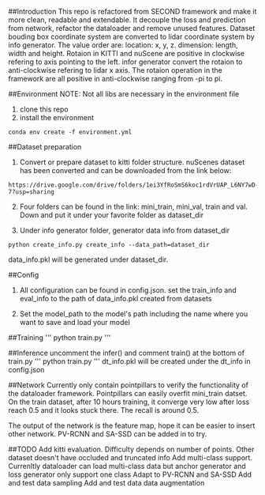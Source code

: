 ##Introduction
This repo is refactored from SECOND framework and make it more clean, readable and extendable. It decouple the loss and prediction from network, refactor the dataloader and remove unused features. Dataset bouding box coordinate system are converted to lidar coordinate system by info generator. The value order are: location: x, y, z. dimension: length, width and height. Rotaion in KITTI and nuScene are positive in clockwise refering to axis pointing to the left. infor generator convert the rotaion to anti-clockwise refering to lidar x axis. The rotaion operation in the framework are all positive in anti-clockwise ranging from -pi to pi.

##Environment
NOTE: Not all libs are necessary in the environment file
1. clone this repo
2. install the environment
```
conda env create -f environment.yml
```

##Dataset preparation
1. Convert or prepare dataset to kitti folder structure. nuScenes dataset has been converted and can be downloaded from the link below:
```
https://drive.google.com/drive/folders/1ei3YfRoSmS6koc1rdVrUAP_L6NY7wD-7?usp=sharing
```
2. Four folders can be found in the link: mini_train, mini_val, train and val. Down and put it under your favorite folder as  dataset_dir

3. Under info generator folder, generator data info from dataset_dir
```
python create_info.py create_info --data_path=dataset_dir
```
data_info.pkl will be generated under dataset_dir.

##Config
1. All configuration can be found in config.json. set the train_info and eval_info to the path of data_info.pkl created from datasets

2. Set the model_path to the model's path including the name where you want to save and load your model


##Training
'''
python train.py
'''

##Inference
uncomment the infer() and comment train() at the bottom of train.py
'''
python train.py
'''
dt_info.pkl will be created under the dt_info in config.json


##Network
Currently only contain pointpillars to verify the functionality of the dataloader framework.
Pointpillars can easily overfit mini_train datset. On the train dataset, after 10 hours training, it converge very low after loss reach 0.5 and it looks stuck there. The recall is around 0.5.

The output of the network is the feature map, hope it can be easier to insert other network.
PV-RCNN and SA-SSD can be added in to try.


##TODO
Add kitti evaluation. Difficulty depends on number of points. Other dataset doesn't have occluded and truncated info
Add multi-class support. Currenltly dataloader can load multi-class data but anchor generator and loss generator only support one class
Adapt to PV-RCNN and SA-SSD
Add and test data sampling
Add and test data data augmentation


